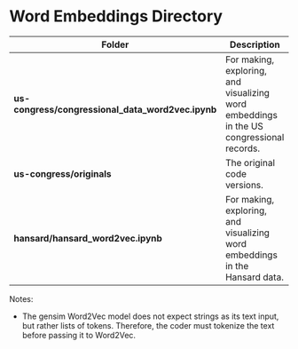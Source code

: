 # Word Embeddings Directory

| Folder | Description |
| --- | --- |
| **us-congress/congressional_data_word2vec.ipynb** | For making, exploring, and visualizing word embeddings in the US congressional records. |
| **us-congress/originals** | The original code versions. |
| **hansard/hansard_word2vec.ipynb** | For making, exploring, and visualizing word embeddings in the Hansard data. |

Notes: 
- The gensim Word2Vec model does not expect strings as its text input, but rather lists of tokens. Therefore, the coder must tokenize the text before passing it to Word2Vec. 
